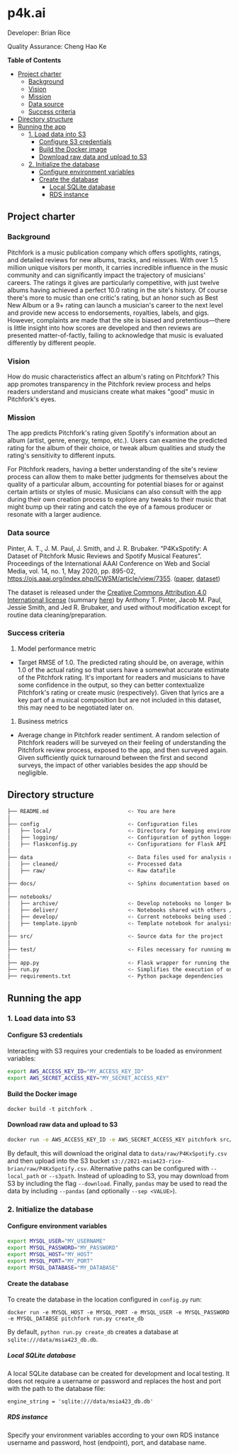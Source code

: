 # p4k.ai

Developer: Brian Rice

Quality Assurance: Cheng Hao Ke

<!-- START doctoc generated TOC please keep comment here to allow auto update -->
<!-- DON'T EDIT THIS SECTION, INSTEAD RE-RUN doctoc TO UPDATE -->
**Table of Contents**

- [Project charter](#project-charter)
  - [Background](#background)
  - [Vision](#vision)
  - [Mission](#mission)
  - [Data source](#data-source)
  - [Success criteria](#success-criteria)
- [Directory structure](#directory-structure)
- [Running the app](#running-the-app)
  - [1. Load data into S3](#1-load-data-into-s3)
    - [Configure S3 credentials](#configure-s3-credentials)
    - [Build the Docker image](#build-the-docker-image)
    - [Download raw data and upload to S3](#download-raw-data-and-upload-to-s3)
  - [2. Initialize the database](#2-initialize-the-database)
    - [Configure environment variables](#configure-environment-variables)
    - [Create the database](#create-the-database)
      - [Local SQLite database](#local-sqlite-database)
      - [RDS instance](#rds-instance)

<!-- END doctoc generated TOC please keep comment here to allow auto update -->

## Project charter

### Background

Pitchfork is a music publication company which offers spotlights, ratings, and detailed reviews for new albums, tracks, and reissues. With over 1.5 million unique visitors per month, it carries incredible influence in the music community and can significantly impact the trajectory of musicians' careers. The ratings it gives are particularly competitive, with just twelve albums having achieved a perfect 10.0 rating in the site's history. Of course there's more to music than one critic's rating, but an honor such as Best New Album or a 9+ rating can launch a musician's career to the next level and provide new access to endorsements, royalties, labels, and gigs. However, complaints are made that the site is biased and pretentious&mdash;there is little insight into how scores are developed and then reviews are presented matter-of-factly, failing to acknowledge that music is evaluated differently by different people.

### Vision

How do music characteristics affect an album's rating on Pitchfork? This app promotes transparency in the Pitchfork review process and helps readers understand and musicians create what makes "good" music in Pitchfork's eyes.

### Mission

The app predicts Pitchfork's rating given Spotify's information about an album (artist, genre, energy, tempo, etc.). Users can examine the predicted rating for the album of their choice, or tweak album qualities and study the rating's sensitivity to different inputs. 

For Pitchfork readers, having a better understanding of the site's review process can allow them to make better judgments for themselves about the quality of a particular album, accounting for potential biases for or against certain artists or styles of music. Musicians can also consult with the app during their own creation process to explore any tweaks to their music that might bump up their rating and catch the eye of a famous producer or resonate with a larger audience. 

### Data source

Pinter, A. T., J. M. Paul, J. Smith, and J. R. Brubaker. “P4KxSpotify: A Dataset of Pitchfork Music Reviews and Spotify Musical Features”. Proceedings of the International AAAI Conference on Web and Social Media, vol. 14, no. 1, May 2020, pp. 895-02, https://ojs.aaai.org/index.php/ICWSM/article/view/7355. ([paper](https://cmci.colorado.edu/idlab/assets/bibliography/pdf/Pinter2020-icwsm.pdf), [dataset](https://zenodo.org/record/3603330#.YGpIzC1h3RX))

The dataset is released under the [Creative Commons Attribution 4.0 International license](https://creativecommons.org/licenses/by/4.0/legalcode) (summary [here](https://creativecommons.org/licenses/by/4.0/)) by Anthony T. Pinter, Jacob M. Paul, Jessie Smith, and Jed R. Brubaker, and used without modification except for routine data cleaning/preparation.

### Success criteria

1. Model performance metric

  - Target RMSE of 1.0. The predicted rating should be, on average, within 1.0 of the actual rating so that users have a somewhat accurate estimate of the Pitchfork rating. It's important for readers and musicians to have some confidence in the output, so they can better contextualize Pitchfork's rating or create music (respectively). Given that lyrics are a key part of a musical composition but are not included in this dataset, this may need to be negotiated later on.

1. Business metrics

  - Average change in Pitchfork reader sentiment. A random selection of Pitchfork readers will be surveyed on their feeling of understanding the Pitchfork review process, exposed to the app, and then surveyed again. Given sufficiently quick turnaround between the first and second surveys, the impact of other variables besides the app should be negligible.

## Directory structure

```bash
├── README.md                         <- You are here
│
├── config                            <- Configuration files 
│   ├── local/                        <- Directory for keeping environment variables and other local configurations that *do not sync** to Github 
│   ├── logging/                      <- Configuration of python loggers
│   ├── flaskconfig.py                <- Configurations for Flask API 
│
├── data                              <- Data files used for analysis or by the app itself
│   ├── cleaned/                      <- Processed data
│   ├── raw/                          <- Raw datafile
│
├── docs/                             <- Sphinx documentation based on Python docstrings
│
├── notebooks/
│   ├── archive/                      <- Develop notebooks no longer being used
│   ├── deliver/                      <- Notebooks shared with others / in final state
│   ├── develop/                      <- Current notebooks being used in development
│   ├── template.ipynb                <- Template notebook for analysis with useful imports, helper functions, and SQLAlchemy setup. 
│
├── src/                              <- Source data for the project 
│
├── test/                             <- Files necessary for running model tests (see documentation below) 
│
├── app.py                            <- Flask wrapper for running the model 
├── run.py                            <- Simplifies the execution of one or more of the src scripts  
├── requirements.txt                  <- Python package dependencies 
```

## Running the app

### 1. Load data into S3

#### Configure S3 credentials

Interacting with S3 requires your credentials to be loaded as environment variables:

```bash
export AWS_ACCESS_KEY_ID="MY_ACCESS_KEY_ID"
export AWS_SECRET_ACCESS_KEY="MY_SECRET_ACCESS_KEY"
```

#### Build the Docker image

`docker build -t pitchfork .`

#### Download raw data and upload to S3

```bash
docker run -e AWS_ACCESS_KEY_ID -e AWS_SECRET_ACCESS_KEY pitchfork src/load_data.py
```

By default, this will download the original data to `data/raw/P4KxSpotify.csv` and then upload into the S3 bucket `s3://2021-msia423-rice-brian/raw/P4KxSpotify.csv`. Alternative paths can be configured with `--local_path` or `--s3path`. Instead of uploading to S3, you may download from S3 by including the flag `--download`. Finally, `pandas` may be used to read the data by including `--pandas` (and optionally `--sep <VALUE>`).

### 2. Initialize the database

#### Configure environment variables

```bash
export MYSQL_USER="MY_USERNAME"
export MYSQL_PASSWORD="MY_PASSWORD"
export MYSQL_HOST="MY_HOST"
export MYSQL_PORT="MY_PORT"
export MYSQL_DATABASE="MY_DATABASE"
```

#### Create the database

To create the database in the location configured in `config.py` run:

`docker run -e MYSQL_HOST -e MYSQL_PORT -e MYSQL_USER -e MYSQL_PASSWORD -e MYSQL_DATABSE pitchfork run.py create_db`

By default, `python run.py create_db` creates a database at `sqlite:///data/msia423_db.db`.

##### Local SQLite database

A local SQLite database can be created for development and local testing. It does not require a username or password and replaces the host and port with the path to the database file:

`engine_string = 'sqlite:///data/msia423_db.db'`

##### RDS instance

Specify your environment variables according to your own RDS instance username and password, host (endpoint), port, and database name.
